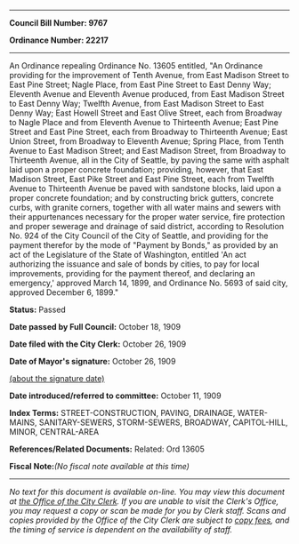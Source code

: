 

********

**Council Bill Number: 9767**
   
**Ordinance Number: 22217**
********

 An Ordinance repealing Ordinance No. 13605 entitled, "An Ordinance providing for the improvement of Tenth Avenue, from East Madison Street to East Pine Street; Nagle Place, from East Pine Street to East Denny Way; Eleventh Avenue and Eleventh Avenue produced, from East Madison Street to East Denny Way; Twelfth Avenue, from East Madison Street to East Denny Way; East Howell Street and East Olive Street, each from Broadway to Nagle Place and from Eleventh Avenue to Thirteenth Avenue; East Pine Street and East Pine Street, each from Broadway to Thirteenth Avenue; East Union Street, from Broadway to Eleventh Avenue; Spring Place, from Tenth Avenue to East Madison Street; and East Madison Street, from Broadway to Thirteenth Avenue, all in the City of Seattle, by paving the same with asphalt laid upon a proper concrete foundation; providing, however, that East Madison Street, East Pike Street and East Pine Street, each from Twelfth Avenue to Thirteenth Avenue be paved with sandstone blocks, laid upon a proper concrete foundation; and by constructing brick gutters, concrete curbs, with granite corners, together with all water mains and sewers with their appurtenances necessary for the proper water service, fire protection and proper sewerage and drainage of said district, according to Resolution No. 924 of the City Council of the City of Seattle, and providing for the payment therefor by the mode of "Payment by Bonds," as provided by an act of the Legislature of the State of Washington, entitled 'An act authorizing the issuance and sale of bonds by cities, to pay for local improvements, providing for the payment thereof, and declaring an emergency,' approved March 14, 1899, and Ordinance No. 5693 of said city, approved December 6, 1899."

**Status:** Passed
   
**Date passed by Full Council:** October 18, 1909
   
**Date filed with the City Clerk:** October 26, 1909
   
**Date of Mayor's signature:** October 26, 1909
   
[(about the signature date)](/~public/approvaldate.htm)
   
   
   
**Date introduced/referred to committee:** October 11, 1909
   
   
**Index Terms:** STREET-CONSTRUCTION, PAVING, DRAINAGE, WATER-MAINS, SANITARY-SEWERS, STORM-SEWERS, BROADWAY, CAPITOL-HILL, MINOR, CENTRAL-AREA

**References/Related Documents:** Related: Ord 13605

**Fiscal Note:**_(No fiscal note available at this time)_
********

_No text for this document is available on-line. You may view this document at [the Office of the City Clerk](http://www.seattle.gov/leg/clerk/contactUs.htm). If you are unable to visit the Clerk's Office, you may request a copy or scan be made for you by Clerk staff. Scans and copies provided by the Office of the City Clerk are subject to [copy fees](http://clerk.seattle.gov/~public/clerkfees.htm), and the timing of service is dependent on the availability of staff._

